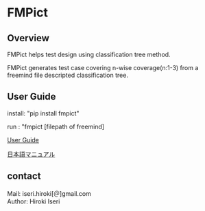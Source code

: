 # FMPict

## Overview

FMPict helps test design using classification tree method.

FMPict generates test case covering n-wise coverage(n:1-3) from a freemind file descripted classification tree.

## User Guide

install: "pip install fmpict"

run : "fmpict [filepath of freemind]


[User Guide](https://github.com/hiro-iseri/fmpict/blob/master/doc/user_guide.md)

[日本語マニュアル](https://github.com/hiro-iseri/fmpict/blob/master/doc/manual.md)

## contact 

Mail: iseri.hiroki[＠]gmail.com  
Author: Hiroki Iseri

